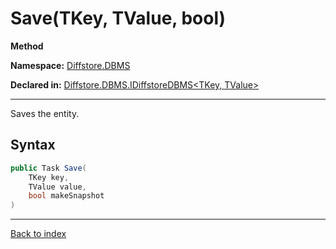 # Save(TKey, TValue, bool)

**Method**

**Namespace:** [Diffstore.DBMS](Diffstore.DBMS.md)

**Declared in:** [Diffstore.DBMS.IDiffstoreDBMS&lt;TKey, TValue&gt;](Diffstore.DBMS.IDiffstoreDBMS{TKey,TValue}.md)

------



Saves the entity.


## Syntax

```csharp
public Task Save(
	TKey key,
	TValue value,
	bool makeSnapshot
)
```

------

[Back to index](index.md)